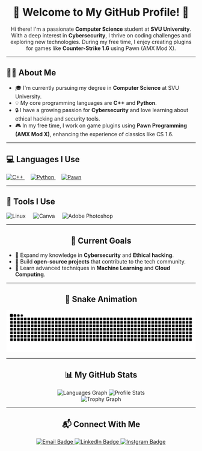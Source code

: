 <h1 align="center">🌟 Welcome to My GitHub Profile! 🌟</h1>

<p align="center">Hi there! I'm a passionate <strong>Computer Science</strong> student at <strong>SVU University</strong>. With a deep interest in <strong>Cybersecurity</strong>, I thrive on coding challenges and exploring new technologies. During my free time, I enjoy creating plugins for games like <strong>Counter-Strike 1.6</strong> using Pawn (AMX Mod X).</p>

---

<h2 align="left">👨‍💻 About Me</h2>

<ul>
  <li>🎓 I'm currently pursuing my degree in <strong>Computer Science</strong> at SVU University.</li>
  <li>💡 My core programming languages are <strong>C++</strong> and <strong>Python</strong>.</li>
  <li>🔒 I have a growing passion for <strong>Cybersecurity</strong> and love learning about ethical hacking and security tools.</li>
  <li>🎮 In my free time, I work on game plugins using <strong>Pawn Programming (AMX Mod X)</strong>, enhancing the experience of classics like CS 1.6.</li>
</ul>

---

<h2 align="left">💻 Languages I Use</h2>

<div align="left">
  <a href="https://isocpp.org/" target="_blank">
    <img src="https://cdn.jsdelivr.net/gh/devicons/devicon/icons/cplusplus/cplusplus-original.svg" height="40" alt="C++" />
  </a>
  <img width="12" />
  <a href="https://www.python.org/" target="_blank">
    <img src="https://cdn.jsdelivr.net/gh/devicons/devicon/icons/python/python-original.svg" height="40" alt="Python" />
  </a>
  <img width="12" />
  <a href="https://wiki.alliedmods.net/Pawn_Tutorial" target="_blank">
    <img src="https://i.postimg.cc/kgqdRt17/Screenshot-2025-01-08-015015.png" height="40" alt="Pawn" />
  </a>
</div>

---

<h2 align="left">🔧 Tools I Use</h2>

<div align="left">
  <img src="https://skillicons.dev/icons?i=linux" height="40" alt="Linux" />
  <img width="12" />
  <img src="https://cdn.jsdelivr.net/gh/devicons/devicon/icons/canva/canva-original.svg" height="40" alt="Canva" />
  <img width="12" />
  <img src="https://cdn.simpleicons.org/adobephotoshop/31A8FF" height="40" alt="Adobe Photoshop" />
</div>

---

<h2 align="center">🎯 Current Goals</h2>

<ul>
  <li>📖 Expand my knowledge in <strong>Cybersecurity</strong> and <strong>Ethical hacking</strong>.</li>
  <li>🚀 Build <strong>open-source projects</strong> that contribute to the tech community.</li>
  <li>🌱 Learn advanced techniques in <strong>Machine Learning</strong> and <strong>Cloud Computing</strong>.</li>
</ul>

---

<h2 align="center">🐍 Snake Animation</h2>

<p align="center">
  <img src="https://raw.githubusercontent.com/Maxi7x/Maxi7x/output/snake.svg" alt="Snake animation" />
</p>

---

<h2 align="center">📊 My GitHub Stats</h2>

<div align="center">
  <img src="https://github-readme-stats.vercel.app/api/top-langs/?username=Maxi7x&hide_progress=true&theme=dark#gh-dark-mode-only" alt="Languages Graph" height="130">
  <img src="https://github-readme-stats.vercel.app/api?username=Maxi7x&show_icons=true&theme=dark#gh-dark-mode-only" alt="Profile Stats" height="130">
  <br />
  <img src="https://github-profile-trophy.vercel.app?username=Maxi7x&theme=dracula&column=-1&row=1&margin-w=8&margin-h=8&no-bg=true&no-frame=true&order=4" height="150" alt="Trophy Graph" />
</div>

---

<h2 align="center">📬 Connect With Me</h2>

<p align="center">
  <a href="mailto:maxiprok7@gmail.com" target="_blank">
    <img src="https://img.shields.io/badge/Email-D14836?style=for-the-badge&logo=gmail&logoColor=white" alt="Email Badge" />
  </a>
  <a href="https://www.linkedin.com/in/maxi-m7x/" target="_blank">
    <img src="https://img.shields.io/badge/LinkedIn-0077B5?style=for-the-badge&logo=linkedin&logoColor=white" alt="LinkedIn Badge" />
  </a>
  <a href="https://www.instagram.com/k.maxi_/" target="_blank">
    <img src="https://img.shields.io/badge/Instgram-1DA1F2?style=for-the-badge&logo=twitter&logoColor=white" alt="Instgram Badge" />
  </a>
</p>
